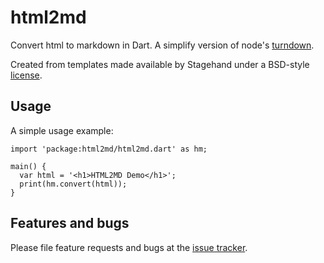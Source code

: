# html2md

Convert html to markdown in Dart. A simplify version of node's [turndown](https://github.com/domchristie/turndown).

Created from templates made available by Stagehand under a BSD-style
[license](https://github.com/dart-lang/stagehand/blob/master/LICENSE).

## Usage

A simple usage example:

    import 'package:html2md/html2md.dart' as hm;

    main() {
      var html = '<h1>HTML2MD Demo</h1>';
      print(hm.convert(html));
    }

## Features and bugs

Please file feature requests and bugs at the [issue tracker][tracker].

[tracker]: https://github.com/jarontai/html2md/issues
